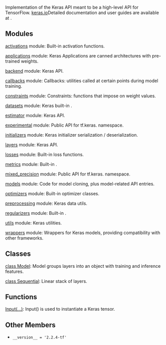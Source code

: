 
Implementation of the Keras API meant to be a high-level API for TensorFlow.
[keras.io](https://keras.io/)Detailed documentation and user guides are available at .

## Modules
[activations](https://www.tensorflow.org/api_docs/python/tf/keras/activations) module: Built-in activation functions.

[applications](https://www.tensorflow.org/api_docs/python/tf/keras/applications) module: Keras Applications are canned architectures with pre-trained weights.

[backend](https://www.tensorflow.org/api_docs/python/tf/keras/backend) module: Keras  API.

[callbacks](https://www.tensorflow.org/api_docs/python/tf/keras/callbacks) module: Callbacks: utilities called at certain points during model training.

[constraints](https://www.tensorflow.org/api_docs/python/tf/keras/constraints) module: Constraints: functions that impose  on weight values.

[datasets](https://www.tensorflow.org/api_docs/python/tf/keras/datasets) module: Keras built-in .

[estimator](https://www.tensorflow.org/api_docs/python/tf/keras/estimator) module: Keras  API.

[experimental](https://www.tensorflow.org/api_docs/python/tf/keras/experimental) module: Public API for tf.keras. namespace.

[initializers](https://www.tensorflow.org/api_docs/python/tf/keras/initializers) module: Keras initializer serialization / deserialization.

[layers](https://www.tensorflow.org/api_docs/python/tf/keras/layers) module: Keras  API.

[losses](https://www.tensorflow.org/api_docs/python/tf/keras/losses) module: Built-in loss functions.

[metrics](https://www.tensorflow.org/api_docs/python/tf/keras/metrics) module: Built-in .

[mixed_precision](https://www.tensorflow.org/api_docs/python/tf/keras/mixed_precision) module: Public API for tf.keras. namespace.

[models](https://www.tensorflow.org/api_docs/python/tf/keras/models) module: Code for model cloning, plus model-related API entries.

[optimizers](https://www.tensorflow.org/api_docs/python/tf/keras/optimizers) module: Built-in optimizer classes.

[preprocessing](https://www.tensorflow.org/api_docs/python/tf/keras/preprocessing) module: Keras data  utils.

[regularizers](https://www.tensorflow.org/api_docs/python/tf/keras/regularizers) module: Built-in .

[utils](https://www.tensorflow.org/api_docs/python/tf/keras/utils) module: Keras utilities.

[wrappers](https://www.tensorflow.org/api_docs/python/tf/keras/wrappers) module: Wrappers for Keras models, providing compatibility with other frameworks.

## Classes
[class Model](https://www.tensorflow.org/api_docs/python/tf/keras/Model): Model groups layers into an object with training and inference features.

[class Sequential](https://www.tensorflow.org/api_docs/python/tf/keras/Sequential): Linear stack of layers.

## Functions
[Input(...)](https://www.tensorflow.org/api_docs/python/tf/keras/Input): Input() is used to instantiate a Keras tensor.

## Other Members
- `__version__ = '2.2.4-tf'`
